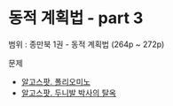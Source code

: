 # 동적 계획법 - part 3

범위 : 종만북 1권 - 동적 계획법 (264p ~ 272p)

문제

- [알고스팟. 폴리오미노](https://www.algospot.com/judge/problem/read/POLY)
- [알고스팟. 두니발 박사의 탈옥](https://algospot.com/judge/problem/read/NUMB3RS)

